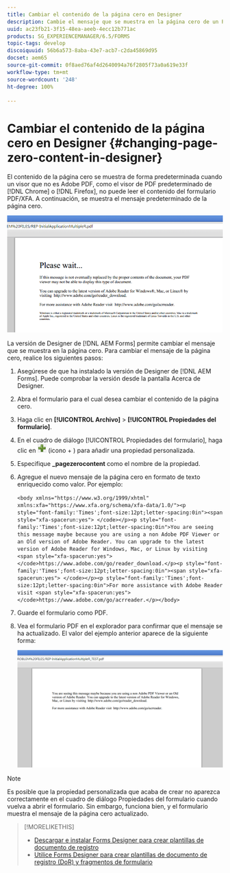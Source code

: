 ```yaml
---
title: Cambiar el contenido de la página cero en Designer
description: Cambie el mensaje que se muestra en la página cero de un PDF de XFA para los visualizadores PDF que no son de Adobe.
uuid: ac23fb21-3f15-48ea-aeeb-4ecc12b771ac
products: SG_EXPERIENCEMANAGER/6.5/FORMS
topic-tags: develop
discoiquuid: 56b6a573-8aba-43e7-acb7-c2da45869d95
docset: aem65
source-git-commit: 0f8aed76af4d2640094a76f2805f73a0a619e33f
workflow-type: tm+mt
source-wordcount: '248'
ht-degree: 100%

---
```



# Cambiar el contenido de la página cero en Designer {#changing-page-zero-content-in-designer}

El contenido de la página cero se muestra de forma predeterminada cuando un visor que no es Adobe PDF, como el visor de PDF predeterminado de [!DNL Chrome] o [!DNL Firefox], no puede leer el contenido del formulario PDF/XFA. A continuación, se muestra el mensaje predeterminado de la página cero.

![defaultpage0message](assets/defaultpage0message.png)

La versión de Designer de [!DNL AEM Forms] permite cambiar el mensaje que se muestra en la página cero. Para cambiar el mensaje de la página cero, realice los siguientes pasos:

1. Asegúrese de que ha instalado la versión de Designer de [!DNL AEM Forms]. Puede comprobar la versión desde la pantalla Acerca de Designer.

1. Abra el formulario para el cual desea cambiar el contenido de la página cero.

1. Haga clic en **[!UICONTROL Archivo]** > **[!UICONTROL Propiedades del formulario]**.

1. En el cuadro de diálogo [!UICONTROL Propiedades del formulario], haga clic en ![plus](assets/plus.png) (icono + ) para añadir una propiedad personalizada.

1. Especifique **_pagezerocontent** como el nombre de la propiedad.
1. Agregue el nuevo mensaje de la página cero en formato de texto enriquecido como valor. Por ejemplo:


   `<body xmlns="https://www.w3.org/1999/xhtml" xmlns:xfa="https://www.xfa.org/schema/xfa-data/1.0/"><p style="font-family:'Times';font-size:12pt;letter-spacing:0in"><span style="xfa-spacerun:yes"> </code></p><p style="font-family:'Times';font-size:12pt;letter-spacing:0in">You are seeing this message maybe because you are using a non Adobe PDF Viewer or an Old version of Adobe Reader. You can upgrade to the latest version of Adobe Reader for Windows, Mac, or Linux by visiting <span style="xfa-spacerun:yes"> </code>https://www.adobe.com/go/reader_download.</p><p style="font-family:'Times';font-size:12pt;letter-spacing:0in"><span style="xfa-spacerun:yes"> </code></p><p style="font-family:'Times';font-size:12pt;letter-spacing:0in">For more assistance with Adobe Reader visit <span style="xfa-spacerun:yes"> </code>https://www.adobe.com/go/acrreader.</p></body>`

1. Guarde el formulario como PDF.

1. Vea el formulario PDF en el explorador para confirmar que el mensaje se ha actualizado. El valor del ejemplo anterior aparece de la siguiente forma:

   ![change.message](assets/changedmessage.png)

>[!NOTE]
>
>Es posible que la propiedad personalizada que acaba de crear no aparezca correctamente en el cuadro de diálogo Propiedades del formulario cuando vuelva a abrir el formulario. Sin embargo, funciona bien, y el formulario muestra el mensaje de la página cero actualizado.

>[!MORELIKETHIS]
>
>* [Descargar e instalar Forms Designer para crear plantillas de documento de registro](/help/forms/installing-configuring-designer.md)
>* [Utilice Forms Designer para crear plantillas de documento de registro (DoR) y fragmentos de formulario](/help/forms/use-forms-designer.md)

